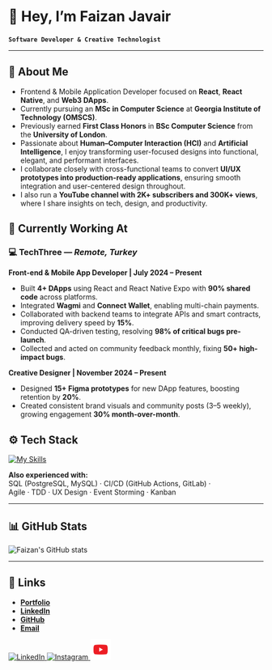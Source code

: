 <!--
Credits and references used in this README:

1) Layout ideas and section inspiration:
   https://github.com/abhisheknaiidu/awesome-github-profile-readme
2) Skill icons (SVG badges):
   https://github.com/tandpfun/skill-icons
3) GitHub stats card:
   https://github.com/anuraghazra/github-readme-stats
-->

# 🐐 Hey, I’m Faizan Javair
**`Software Developer & Creative Technologist`**

---

## 🧠 About Me
- Frontend & Mobile Application Developer focused on **React**, **React Native**, and **Web3 DApps**.  
- Currently pursuing an **MSc in Computer Science** at **Georgia Institute of Technology (OMSCS)**.  
- Previously earned **First Class Honors** in **BSc Computer Science** from the **University of London**.  
- Passionate about **Human–Computer Interaction (HCI)** and **Artificial Intelligence**, I enjoy transforming user-focused designs into functional, elegant, and performant interfaces.  
- I collaborate closely with cross-functional teams to convert **UI/UX prototypes into production-ready applications**, ensuring smooth integration and user-centered design throughout.  
- I also run a **YouTube channel with 2K+ subscribers and 300K+ views**, where I share insights on tech, design, and productivity.  

## 🧩 Currently Working At

### 💻 TechThree — *Remote, Turkey*
**Front-end & Mobile App Developer | July 2024 – Present**
- Built **4+ DApps** using React and React Native Expo with **90% shared code** across platforms.  
- Integrated **Wagmi** and **Connect Wallet**, enabling multi-chain payments.  
- Collaborated with backend teams to integrate APIs and smart contracts, improving delivery speed by **15%**.  
- Conducted QA-driven testing, resolving **98% of critical bugs pre-launch**.  
- Collected and acted on community feedback monthly, fixing **50+ high-impact bugs**.  

**Creative Designer | November 2024 – Present**
- Designed **15+ Figma prototypes** for new DApp features, boosting retention by **20%**.  
- Created consistent brand visuals and community posts (3–5 weekly), growing engagement **30% month-over-month**.  

## ⚙️ Tech Stack

[![My Skills](https://skillicons.dev/icons?i=javascript,python,react,nextjs,typescript,django,nodejs,git,figma&theme=light)](https://skillicons.dev)

**Also experienced with:**  
SQL (PostgreSQL, MySQL) · CI/CD (GitHub Actions, GitLab) ·  
Agile · TDD · UX Design · Event Storming · Kanban

---

## 📊 GitHub Stats
![Faizan's GitHub stats](https://github-readme-stats-green-nine-drg24bnjrc.vercel.app/api?username=faizanjavair&show_icons=true&theme=gruvbox)

---

## 🔗 Links

- [**Portfolio**](https://faizanjavair.netlify.app/)  
- [**LinkedIn**](https://www.linkedin.com/in/faizan-j-827a2a146/)  
- [**GitHub**](https://github.com/faizanjavair)  
- [**Email**](mailto:faizanjavair@gmail.com)

<a href="https://linkedin.com/in/faizanjavair" target="_blank">
  <img src="https://skillicons.dev/icons?i=linkedin" alt="LinkedIn" width="40" height="40" />
</a>
<a href="https://instagram.com/faizanjavair" target="_blank">
  <img src="https://skillicons.dev/icons?i=instagram" alt="Instagram" width="40" height="40" />
</a>
<a href="https://www.youtube.com/@FaizanJavair" target="_blank">
  <img src="https://raw.githubusercontent.com/edent/SuperTinyIcons/e94212a487d744cb75e75241cb93716836b2d1e2/images/svg/youtube.svg" alt="YouTube" width="40" height="40" />
</a>
